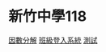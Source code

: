 <!--link rel="stylesheet" href="css/air.css"-->
<link href="http://fonts.googleapis.com/icon?family=Material+Icons" rel="stylesheet">
<link type="text/css" rel="stylesheet" href="css/materialize.min.css"  media="screen,projection"/>
<link rel="stylesheet" href="https://cdnjs.cloudflare.com/ajax/libs/materialize/0.97.7/css/materialize.min.css">


# 新竹中學118

[因數分解](content/factorization.md)
[班級登入系統](content/login.md)
[測試](content/test.md)